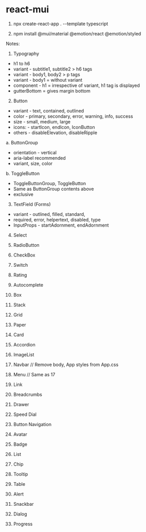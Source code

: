 # react-mui

1. npx create-react-app . --template typescript

2. npm install @mui/material @emotion/react @emotion/styled

Notes:

1. Typography

- h1 to h6
- variant - subtitle1, subtitle2 > h6 tags
- variant - body1, body2 > p tags
- variant - body1 = without variant
- component - h1 = irrespective of variant, h1 tag is displayed
- gutterBottom = gives margin bottom

2. Button

- variant - text, contained, outlined
- color - primary, secondary, error, warning, info, success
- size - small, medium, large
- icons: - startIcon, endIcon, IconButton
- others - disableElevation, disableRipple

a. ButtonGroup

- orientation - vertical
- aria-label recommended
- variant, size, color

b. ToggleButton
- ToggleButtonGroup, ToggleButton
- Same as ButtonGroup contents above
- exclusive

3. TextField (Forms)
- variant - outlined, filled, standard, 
- required, error, helpertext, disabled, type
- InputProps - startAdornment, endAdornment

4. Select

5. RadioButton

6. CheckBox

7. Switch

8. Rating

9. Autocomplete

10. Box

11. Stack

12. Grid

13. Paper

14. Card

15. Accordion

16. ImageList

17. Navbar
// Remove body, App styles from App.css

18. Menu
// Same as 17

19. Link

20. Breadcrumbs

21. Drawer

22. Speed Dial

23. Button Navigation

24. Avatar

25. Badge

26. List

27. Chip

28. Tooltip

29. Table

30. Alert

31. Snackbar

32. Dialog

33. Progress